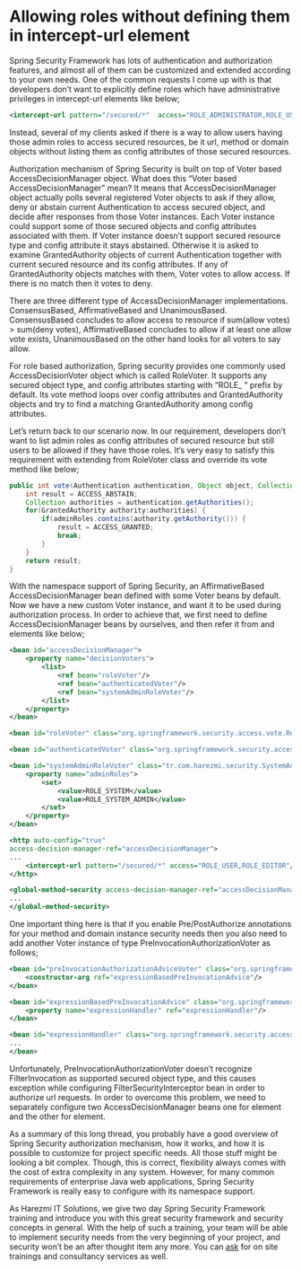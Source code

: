 # Allowing roles without defining them in intercept-url element

Spring Security Framework has lots of authentication and authorization features, and almost all of them can be customized 
and extended according to your own needs. One of the common requests I come up with is that developers don’t want to 
explicitly define roles which have administrative privileges in intercept-url elements  like below;

```xml
<intercept-url pattern="/secured/*"  access="ROLE_ADMINISTRATOR,ROLE_USER,ROLE_EDITOR"/>
```

Instead, several of my clients asked if there is a way to allow users having those admin roles to access secured resources, 
be it url, method or domain objects without listing them as config attributes of those secured resources.

Authorization mechanism of Spring Security is built on top of Voter based AccessDecisionManager object. What does this 
“Voter based AccessDecisionManager” mean? It means that AccessDecisionManager object actually polls several registered 
Voter objects to ask if they allow, deny or abstain current Authentication to access secured object, and decide after 
responses from those Voter instances. Each Voter instance could support some of those secured objects and config attributes 
associated with them. If Voter instance doesn’t support secured resource type and config attribute it stays abstained. 
Otherwise it is asked to examine GrantedAuthority objects of current Authentication together with current secured resource 
and its config attributes. If any of GrantedAuthority objects matches with them, Voter votes to allow access. If there is 
no match then it votes to deny.

There are three different type of AccessDecisionManager implementations. ConsensusBased, AffirmativeBased and UnanimousBased. 
ConsensusBased concludes to allow access to resource if sum(allow votes) > sum(deny votes), AffirmativeBased concludes to 
allow if at least one allow vote exists, UnanimousBased on the other hand looks for all voters to say allow.

For role based authorization, Spring security provides one commonly used AccessDecisionVoter object which is called RoleVoter. 
It supports any secured object type, and config attributes starting with “ROLE_ ” prefix by default. Its vote method loops over 
config attributes and GrantedAuthority objects and try to find a matching GrantedAuthority among config attributes.

Let’s return back to our scenario now. In our requirement, developers don’t want to list admin roles as config attributes 
of secured resource but still users to be allowed if they have those roles. It’s very easy to satisfy this requirement with 
extending from RoleVoter class and override its vote method  like below;

```java
public int vote(Authentication authentication, Object object, Collection attributes) {
	int result = ACCESS_ABSTAIN;
	Collection authorities = authentication.getAuthorities();
	for(GrantedAuthority authority:authorities) {
		if(adminRoles.contains(authority.getAuthority())) {
			result = ACCESS_GRANTED;
			break;
		}
	}
	return result;
}
```

With the namespace support of Spring Security, an AffirmativeBased AccessDecisionManager bean defined with some Voter beans 
by default. Now we have a new custom Voter instance, and want it to be used during authorization process. In order to achieve 
that, we first need to define AccessDecisionManager beans by ourselves, and then refer it from and elements  like below;

```xml
<bean id="accessDecisionManager">
    <property name="decisionVoters">
        <list>
            <ref bean="roleVoter"/>
            <ref bean="authenticatedVoter"/>
            <ref bean="systemAdminRoleVoter"/>
        </list>
    </property>
</bean>

<bean id="roleVoter" class="org.springframework.security.access.vote.RoleVoter"/>

<bean id="authenticatedVoter" class="org.springframework.security.access.vote.AuthenticatedVoter"/>

<bean id="systemAdminRoleVoter" class="tr.com.harezmi.security.SystemAdminRoleVoter">
    <property name="adminRoles">
        <set>
            <value>ROLE_SYSTEM</value>
            <value>ROLE_SYSTEM_ADMIN</value>
        </set>
    </property>
</bean>

<http auto-config="true"
access-decision-manager-ref="accessDecisionManager">
...
    <intercept-url pattern="/secured/*" access="ROLE_USER,ROLE_EDITOR"/>
</http>

<global-method-security access-decision-manager-ref="accessDecisionManager">
...
</global-method-security>
```

One important thing here is that if you enable Pre/PostAuthorize annotations for your method and domain instance security 
needs then you also need to add another Voter instance of type PreInvocationAuthorizationVoter  as follows;

```xml
<bean id="preInvocationAuthorizationAdviceVoter" class="org.springframework.security.access.prepost.PreInvocationAuthorizationAdviceVoter">
    <constructor-arg ref="expressionBasedPreInvocationAdvice"/>
</bean>

<bean id="expressionBasedPreInvocationAdvice" class="org.springframework.security.access.expression.method.ExpressionBasedPreInvocationAdvice">
    <property name="expressionHandler" ref="expressionHandler"/>
</bean>

<bean id="expressionHandler" class="org.springframework.security.access.expression.method.DefaultMethodSecurityExpressionHandler">
...
</bean>
```

Unfortunately, PreInvocationAuthorizationVoter doesn’t recognize FilterInvocation as supported secured object type, and 
this causes exception while configuring FilterSecurityInterceptor bean in order to authorize url requests. In order to 
overcome this problem, we need to separately configure two AccessDecisionManager beans one for element and the other for 
element.

As a summary of this long thread, you probably have a good overview of Spring Security authorization mechanism, how it 
works, and how it is possible to customize for project specific needs. All those stuff might be looking a bit complex. 
Though, this is correct, flexibility always comes with the cost of extra complexity in any system. However, for many 
common requirements of enterprise Java web applications, Spring Security Framework is really easy to configure with its 
namespace support.

As Harezmi IT Solutions, we give two day Spring Security Framework training and introduce you with this great security 
framework and security concepts in general. With the help of such a training, your team will be able to implement security 
needs from the very beginning of your project, and security won’t be an after thought item any more. You can 
[ask](http://www.harezmi.com.tr/index.html#contact) for on site trainings and consultancy services as well.

